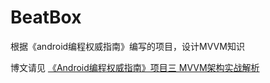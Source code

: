 # BeatBox
根据《android编程权威指南》编写的项目，设计MVVM知识

博文请见 [《Android编程权威指南》项目三 MVVM架构实战解析](https://blog.csdn.net/qq_37465638/article/details/105393433)
